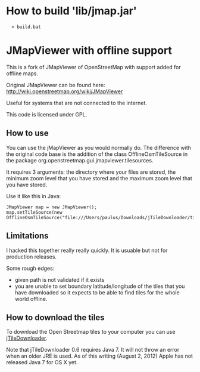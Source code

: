 # How to build 'lib/jmap.jar'
```
  > build.bat
```

# JMapViewer with offline support
This is a fork of JMapViewer of OpenStreetMap with support added for offline maps.

Original JMapViewer can be found here: http://wiki.openstreetmap.org/wiki/JMapViewer

Useful for systems that are not connected to the internet.

This code is licensed under GPL.

## How to use
You can use the jMapViewer as you would normally do.
The difference with the original code base is the addition of the class OfflineOsmTileSource in the package org.openstreetmap.gui.jmapviewer.tilesources.

It requires 3 arguments: the directory where your files are stored, the minimum zoom level that you have stored and the maximum zoom level that you have stored.

Use it like this in Java:

    JMapViewer map = new JMapViewer();
    map.setTileSource(new OfflineOsmTileSource("file:///Users/paulus/Downloads/jTileDownloader/tiles/",1,9));

## Limitations
I hacked this together really really quickly. It is usuable but not for production releases.

Some rough edges:
 - given path is not validated if it exists
 - you are unable to set boundary latitude/longitude of the tiles that you have downloaded so it expects to be able to find tiles for the whole world offline.

## How to download the tiles
To download the Open Streetmap tiles to your computer you can use [jTileDownloader](http://wiki.openstreetmap.org/wiki/JTileDownloader).

Note that jTileDownloader 0.6 requires Java 7. It will not throw an error when an older JRE is used. As of this writing (August 2, 2012) Apple has not released Java 7 for OS X yet.
